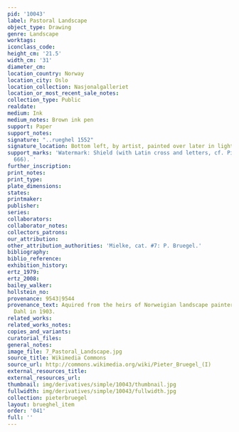 ```yaml
---
pid: '10043'
label: Pastoral Landscape
object_type: Drawing
genre: Landscape
worktags:
iconclass_code:
height_cm: '21.5'
width_cm: '31'
diameter_cm:
location_country: Norway
location_city: Oslo
location_collection: Nasjonalgalleriet
location_or_most_recent_sale_notes:
collection_type: Public
realdate:
medium: Ink
medium_notes: Brown ink pen
support: Paper
support_notes:
signature: "..rueghel 1552"
signature_location: Bottom left, by artist, painted over later in lighter ink
support_marks: 'Watermark: Shield (with Latin cross and letters, cf. Piccard XI, 659,
  666). '
further_inscription:
print_notes:
print_type:
plate_dimensions:
states:
printmaker:
publisher:
series:
collaborators:
collaborator_notes:
collectors_patrons:
our_attribution:
other_attribution_authorities: 'Mielke, cat. #7: P. Bruegel.'
bibliography:
biblio_reference:
exhibition_history:
ertz_1979:
ertz_2008:
bailey_walker:
hollstein_no:
provenance: 9543|9544
provenance_text: Aquired from the heirs of Norweigian landscape painters Joh. Christain
  Dahl in 1903.
related_works:
related_works_notes:
copies_and_variants:
curatorial_files:
general_notes:
image_file: 7_Pastoral_Landscape.jpg
source_title: Wikimedia Commons
source_url: http://commons.wikimedia.org/wiki/Pieter_Bruegel_(I)
external_resources_title:
external_resources_url:
thumbnail: img/derivatives/simple/10043/thumbnail.jpg
fullwidth: img/derivatives/simple/10043/fullwidth.jpg
collection: pieterbruegel
layout: brueghel_item
order: '041'
full: ''
---
```

